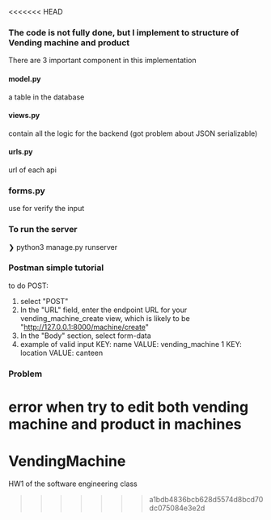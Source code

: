 <<<<<<< HEAD
### The code is not fully done, but I implement to structure of Vending machine and product

There are 3 important component in this implementation

#### model.py
a table in the database

#### views.py
contain all the logic for the backend (got problem about JSON serializable)

#### urls.py
url of each api

### forms.py
use for verify the input

### To run the server
 ❯ python3 manage.py runserver    
 

### Postman simple tutorial
to do POST:
1. select "POST"
2. In the "URL" field, enter the endpoint URL for your vending_machine_create view, which is likely to be "http://127.0.0.1:8000/machine/create"
3. In the "Body" section, select form-data
4. example of valid input 
KEY: name  VALUE: vending_machine 1 
KEY: location VALUE: canteen

### Problem
error when try to edit both vending machine and product in machines
=======
# VendingMachine
HW1 of the software engineering class
>>>>>>> a1bdb4836bcb628d5574d8bcd70dc075084e3e2d
